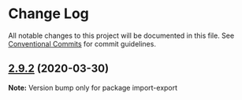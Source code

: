 # Change Log

All notable changes to this project will be documented in this file.
See [Conventional Commits](https://conventionalcommits.org) for commit guidelines.

## [2.9.2](https://github.com/SocialGouv/egapro/compare/v2.9.1...v2.9.2) (2020-03-30)

**Note:** Version bump only for package import-export
